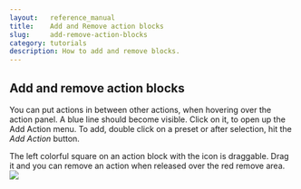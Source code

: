 ```yaml
---
layout:   reference_manual
title:    Add and Remove action blocks
slug:     add-remove-action-blocks
category: tutorials
description: How to add and remove blocks.
---
```


## Add and remove action blocks

You can put actions in between other actions, when hovering over the action panel. A blue line should become visible. 
Click on it, to open up the Add Action menu. To add, double click on a preset or after selection, hit the *Add Action* button.

The left colorful square on an action block with the icon is draggable. Drag it and you can remove an action when released over the red remove area.
![](https://intech.studio/_cms/2021-07-13/add_remove.gif)
